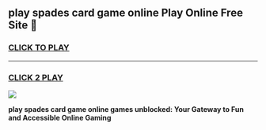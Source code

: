 
## play spades card game online Play Online Free Site 👋
<h3>
<a href="https://download.freeplayer.one?title=play_spades_card_game_online&ref=21F">CLICK TO PLAY</a></h3>
<hr>

<h3>
<a href="https://download.freeplayer.one?title=play_spades_card_game_online&ref=21F">CLICK 2 PLAY</a>
  
</h3>

<a href="https://download.freeplayer.one?title=play_spades_card_game_online&ref=21F"><img src="https://cdnb.artstation.com/p/assets/images/images/032/539/853/original/anto-thomas-button-gif.gif"></a>


**play spades card game online games unblocked: Your Gateway to Fun and Accessible Online Gaming**
